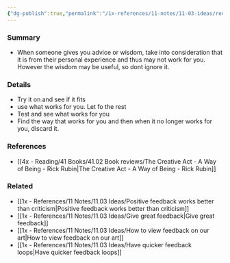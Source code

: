 ```yaml
---
{"dg-publish":true,"permalink":"/1x-references/11-notes/11-03-ideas/receive-wisdom-skillfully/","title":"Receive wisdom skillfully","created":"2024-02-14T20:18:24.916+03:00","updated":"2024-02-14T20:18:24.916+03:00"}
---
```



### Summary
- When someone gives you advice or wisdom, take into consideration that it is from their personal experience and thus may not work for you. However the wisdom may be useful, so dont ignore it.

### Details
- Try it on and see if it fits
- use what works for you. Let fo the rest
- Test and see what works for you
- Find the way that works for you and then when it no longer works for you, discard it.

### References
- [[4x - Reading/41 Books/41.02 Book reviews/The Creative Act - A Way of Being - Rick Rubin\|The Creative Act - A Way of Being - Rick Rubin]]

### Related
- [[1x - References/11 Notes/11.03 Ideas/Positive feedback works better than criticism\|Positive feedback works better than criticism]]
- [[1x - References/11 Notes/11.03 Ideas/Give great feedback\|Give great feedback]]
- [[1x - References/11 Notes/11.03 Ideas/How to view feedback on our art\|How to view feedback on our art]]
- [[1x - References/11 Notes/11.03 Ideas/Have quicker feedback loops\|Have quicker feedback loops]]